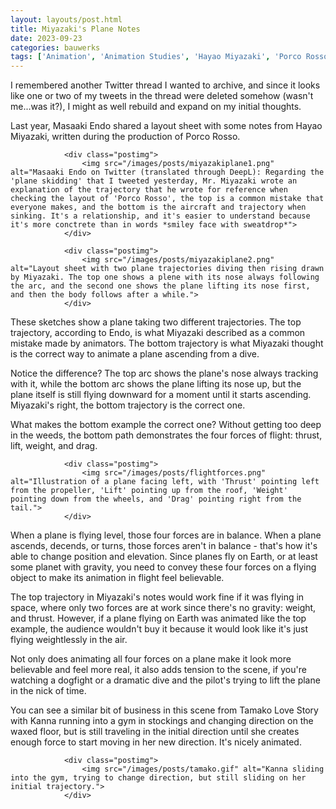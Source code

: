 ```yaml
---
layout: layouts/post.html
title: Miyazaki's Plane Notes
date: 2023-09-23
categories: bauwerks
tags: ['Animation', 'Animation Studies', 'Hayao Miyazaki', 'Porco Rosso', 'Tamako Market']
---
```

				
I remembered another Twitter thread I wanted to archive, and since it looks like one or two of my tweets in the thread were deleted somehow \(wasn't me...was it?\), I might as well rebuild and expand on my initial thoughts.
				
Last year, Masaaki Endo shared a layout sheet with some notes from Hayao Miyazaki, written during the production of Porco Rosso.
				
				<div class="postimg">
					<img src="/images/posts/miyazakiplane1.png" alt="Masaaki Endo on Twitter (translated through DeepL): Regarding the 'plane skidding' that I tweeted yesterday, Mr. Miyazaki wrote an explanation of the trajectory that he wrote for reference when checking the layout of 'Porco Rosso', the top is a common mistake that everyone makes, and the bottom is the aircraft and trajectory when sinking. It's a relationship, and it's easier to understand because it's more conctrete than in words *smiley face with sweatdrop*">
				</div>
				
				<div class="postimg">
					<img src="/images/posts/miyazakiplane2.png" alt="Layout sheet with two plane trajectories diving then rising drawn by Miyazaki. The top one shows a plene with its nose always following the arc, and the second one shows the plane lifting its nose first, and then the body follows after a while.">
				</div>
				
These sketches show a plane taking two different trajectories. The top trajectory, according to Endo, is what Miyazaki described as a common mistake made by animators. The bottom trajectory is what Miyazaki thought is the correct way to animate a plane ascending from a dive.
				
Notice the difference? The top arc shows the plane's nose always tracking with it, while the bottom arc shows the plane lifting its nose up, but the plane itself is still flying downward for a moment until it starts ascending. Miyazaki's right, the bottom trajectory is the correct one.
				
What makes the bottom example the correct one? Without getting too deep in the weeds, the bottom path demonstrates the four forces of flight: thrust, lift, weight, and drag. 
				
				<div class="postimg">
					<img src="/images/posts/flightforces.png" alt="Illustration of a plane facing left, with 'Thrust' pointing left from the propeller, 'Lift' pointing up from the roof, 'Weight' pointing down from the wheels, and 'Drag' pointing right from the tail.">
				</div>
				
When a plane is flying level, those four forces are in balance. When a plane ascends, decends, or turns, those forces aren't in balance - that's how it's able to change position and elevation. Since planes fly on Earth, or at least some planet with gravity, you need to convey these four forces on a flying object to make its animation in flight feel believable.
				
The top trajectory in Miyazaki's notes would work fine if it was flying in space, where only two forces are at work since there's no gravity: weight, and thrust. However, if a plane flying on Earth was animated like the top example, the audience wouldn't buy it because it would look like it's just flying weightlessly in the air.
				
Not only does animating all four forces on a plane make it look more believable and feel more real, it also adds tension to the scene, if you're watching a dogfight or a dramatic dive and the pilot's trying to lift the plane in the nick of time.
				
You can see a similar bit of business in this scene from Tamako Love Story with Kanna running into a gym in stockings and changing direction on the waxed floor, but is still traveling in the initial direction until she creates enough force to start moving in her new direction. It's nicely animated.
				
				<div class="postimg">
					<img src="/images/posts/tamako.gif" alt="Kanna sliding into the gym, trying to change direction, but still sliding on her initial trajectory.">
				</div>